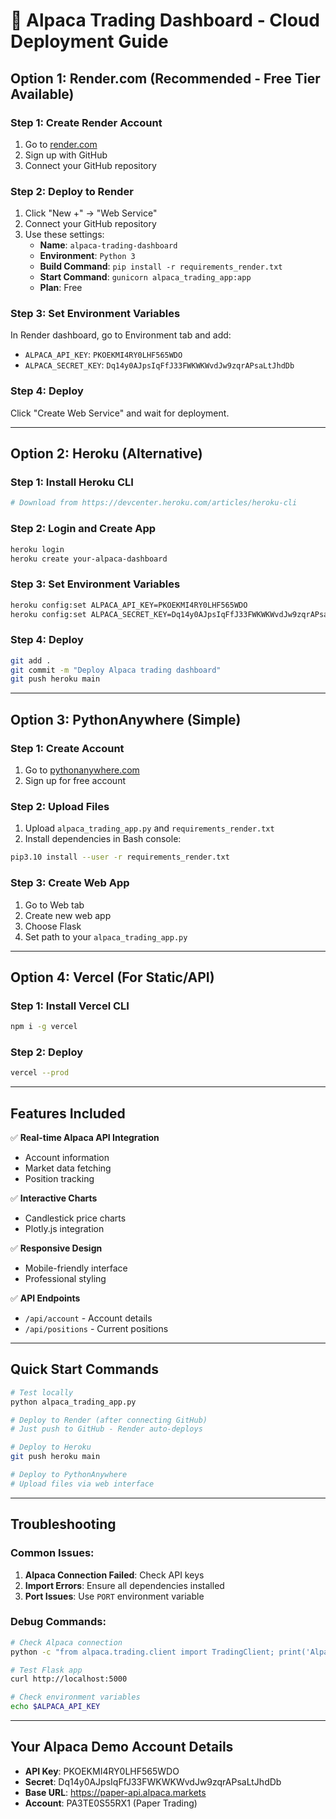 # 🚀 Alpaca Trading Dashboard - Cloud Deployment Guide

## Option 1: Render.com (Recommended - Free Tier Available)

### Step 1: Create Render Account
1. Go to [render.com](https://render.com)
2. Sign up with GitHub
3. Connect your GitHub repository

### Step 2: Deploy to Render
1. Click "New +" → "Web Service"
2. Connect your GitHub repository
3. Use these settings:
   - **Name**: `alpaca-trading-dashboard`
   - **Environment**: `Python 3`
   - **Build Command**: `pip install -r requirements_render.txt`
   - **Start Command**: `gunicorn alpaca_trading_app:app`
   - **Plan**: Free

### Step 3: Set Environment Variables
In Render dashboard, go to Environment tab and add:
- `ALPACA_API_KEY`: `PKOEKMI4RY0LHF565WDO`
- `ALPACA_SECRET_KEY`: `Dq14y0AJpsIqFfJ33FWKWKWvdJw9zqrAPsaLtJhdDb`

### Step 4: Deploy
Click "Create Web Service" and wait for deployment.

---

## Option 2: Heroku (Alternative)

### Step 1: Install Heroku CLI
```bash
# Download from https://devcenter.heroku.com/articles/heroku-cli
```

### Step 2: Login and Create App
```bash
heroku login
heroku create your-alpaca-dashboard
```

### Step 3: Set Environment Variables
```bash
heroku config:set ALPACA_API_KEY=PKOEKMI4RY0LHF565WDO
heroku config:set ALPACA_SECRET_KEY=Dq14y0AJpsIqFfJ33FWKWKWvdJw9zqrAPsaLtJhdDb
```

### Step 4: Deploy
```bash
git add .
git commit -m "Deploy Alpaca trading dashboard"
git push heroku main
```

---

## Option 3: PythonAnywhere (Simple)

### Step 1: Create Account
1. Go to [pythonanywhere.com](https://pythonanywhere.com)
2. Sign up for free account

### Step 2: Upload Files
1. Upload `alpaca_trading_app.py` and `requirements_render.txt`
2. Install dependencies in Bash console:
```bash
pip3.10 install --user -r requirements_render.txt
```

### Step 3: Create Web App
1. Go to Web tab
2. Create new web app
3. Choose Flask
4. Set path to your `alpaca_trading_app.py`

---

## Option 4: Vercel (For Static/API)

### Step 1: Install Vercel CLI
```bash
npm i -g vercel
```

### Step 2: Deploy
```bash
vercel --prod
```

---

## Features Included

✅ **Real-time Alpaca API Integration**
- Account information
- Market data fetching
- Position tracking

✅ **Interactive Charts**
- Candlestick price charts
- Plotly.js integration

✅ **Responsive Design**
- Mobile-friendly interface
- Professional styling

✅ **API Endpoints**
- `/api/account` - Account details
- `/api/positions` - Current positions

---

## Quick Start Commands

```bash
# Test locally
python alpaca_trading_app.py

# Deploy to Render (after connecting GitHub)
# Just push to GitHub - Render auto-deploys

# Deploy to Heroku
git push heroku main

# Deploy to PythonAnywhere
# Upload files via web interface
```

---

## Troubleshooting

### Common Issues:
1. **Alpaca Connection Failed**: Check API keys
2. **Import Errors**: Ensure all dependencies installed
3. **Port Issues**: Use `PORT` environment variable

### Debug Commands:
```bash
# Check Alpaca connection
python -c "from alpaca.trading.client import TradingClient; print('Alpaca OK')"

# Test Flask app
curl http://localhost:5000

# Check environment variables
echo $ALPACA_API_KEY
```

---

## Your Alpaca Demo Account Details
- **API Key**: PKOEKMI4RY0LHF565WDO
- **Secret**: Dq14y0AJpsIqFfJ33FWKWKWvdJw9zqrAPsaLtJhdDb
- **Base URL**: https://paper-api.alpaca.markets
- **Account**: PA3TE0S55RX1 (Paper Trading)
